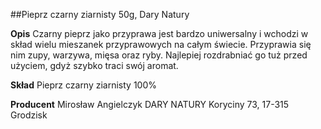 ##Pieprz czarny ziarnisty 50g, Dary Natury

**Opis** Czarny pieprz jako przyprawa jest bardzo uniwersalny i wchodzi w skład wielu mieszanek przyprawowych na całym świecie. Przyprawia się nim zupy, warzywa, mięsa oraz ryby. Najlepiej rozdrabniać go tuż przed użyciem, gdyż szybko traci swój aromat.

**Skład** Pieprz czarny ziarnisty 100%

**Producent** Mirosław Angielczyk DARY NATURY
Koryciny 73, 17-315 Grodzisk
